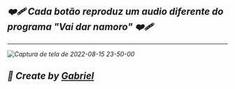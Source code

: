 ## <i> ❤️‍🩹 Cada botão reproduz um audio diferente do programa "Vai dar namoro" ❤️‍🩹

<hr/>

![Captura de tela de 2022-08-15 23-50-00](https://user-images.githubusercontent.com/92071360/184800209-38e672fd-d9c2-4bfc-bf35-2ce6e681cf8c.png)

## 🚀 Create by <a href="https://instagram.com/gabrielbarrozs">Gabriel<a/>
